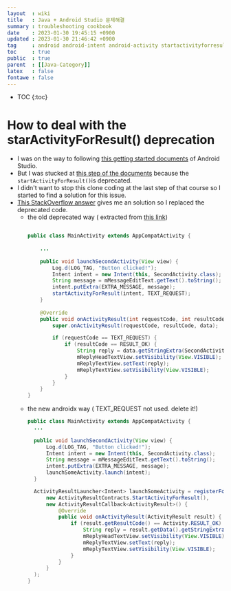 ```yaml
---
layout  : wiki
title   : Java + Android Studio 문제해결 
summary : troubleshooting cookbook 
date    : 2023-01-30 19:45:15 +0900
updated : 2023-01-30 21:46:42 +0900
tag     : android android-intent android-activity startactivityforresult
toc     : true
public  : true
parent  : [[Java-Category]] 
latex   : false
fontawe : false
---
```

* TOC
{:toc}

#  How to deal with the starActivityForResult() deprecation 

- I was on the way to following [this getting started documents](https://developer.android.com/courses/fundamentals-training/toc-v2) of Android Studio.
- But I was stucked at [this step of the documents](https://developer.android.com/codelabs/android-training-create-an-activity?index=..%2F..%2Fandroid-training#5) because the `startActivityForResult()`is deprecated.
- I didn't want to stop this clone coding at the last step of that course so I started to find a solution for this issue.
- [This StackOverflow answer](https://stackoverflow.com/a/66345734/9457247) gives me an solution so I replaced the deprecated code.
  - the old deprecated way ( extracted from [this link](https://github.com/google-developer-training/android-fundamentals-apps-v2/blob/51b6e3017fe9a50a958e77acea57e70dc59960f9/TwoActivities/app/src/main/java/com/example/android/twoactivities/MainActivity.java))
    ```java
    
    public class MainActivity extends AppCompatActivity {
     
        ...
         
        public void launchSecondActivity(View view) {
            Log.d(LOG_TAG, "Button clicked!");
            Intent intent = new Intent(this, SecondActivity.class);
            String message = mMessageEditText.getText().toString();
            intent.putExtra(EXTRA_MESSAGE, message);
            startActivityForResult(intent, TEXT_REQUEST);
        }
         
        @Override
        public void onActivityResult(int requestCode, int resultCode, Intent data) {
            super.onActivityResult(requestCode, resultCode, data);

            if (requestCode == TEXT_REQUEST) {
                if (resultCode == RESULT_OK) {
                    String reply = data.getStringExtra(SecondActivity.EXTRA_REPLY);
                    mReplyHeadTextView.setVisibility(View.VISIBLE);
                    mReplyTextView.setText(reply);
                    mReplyTextView.setVisibility(View.VISIBLE);
                }
            }
        }
    }
    ```
  - the new androidx way ( TEXT_REQUEST not used. delete it!)
    ```java
    public class MainActivity extends AppCompatActivity {
      ...
      
      public void launchSecondActivity(View view) {
          Log.d(LOG_TAG, "Button clicked!");
          Intent intent = new Intent(this, SecondActivity.class);
          String message = mMessageEditText.getText().toString();
          intent.putExtra(EXTRA_MESSAGE, message);
          launchSomeActivity.launch(intent);
      }

      ActivityResultLauncher<Intent> launchSomeActivity = registerForActivityResult(
          new ActivityResultContracts.StartActivityForResult(),
          new ActivityResultCallback<ActivityResult>() {
              @Override
              public void onActivityResult(ActivityResult result) {
                  if (result.getResultCode() == Activity.RESULT_OK) {
                      String reply = result.getData().getStringExtra(SecondActivity.EXTRA_REPLY);
                      mReplyHeadTextView.setVisibility(View.VISIBLE);
                      mReplyTextView.setText(reply);
                      mReplyTextView.setVisibility(View.VISIBLE);
                  }
              }
          }
      );   
    }
    ```
